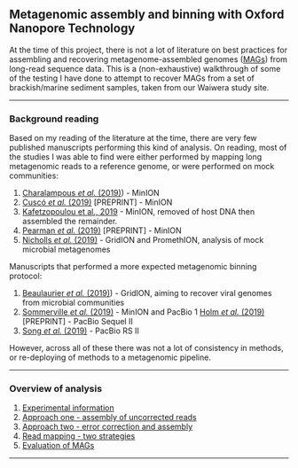 ## Metagenomic assembly and binning with Oxford Nanopore Technology

At the time of this project, there is not a lot of literature on best practices for assembling and recovering metagenome-assembled genomes ([MAGs](https://doi.org/10.1038/nbt.3893)) from long-read sequence data. This is a (non-exhaustive) walkthrough of some of the testing I have done to attempt to recover MAGs from a set of brackish/marine sediment samples, taken from our Waiwera study site.

----

### Background reading

Based on my reading of the literature at the time, there are very few published manuscripts performing this kind of analysis. On reading, most of the studies I was able to find were either performed by mapping long metagenomic reads to a reference genome, or were performed on mock communities:

1. [Charalampous *et al.* (2019)](https://www.nature.com/articles/s41587-019-0156-5)) - MinION
1. [Cuscó *et al.* (2019)](https://www.biorxiv.org/content/10.1101/585067v1.full) [PREPRINT] - MinION
1. [Kafetzopoulou et al., 2019](https://science.sciencemag.org/content/363/6422/74.full) - MinION, removed of host DNA then assembled the remainder.
1. [Pearman *et al.* (2019)](https://www.biorxiv.org/content/10.1101/363622v2) [PREPRINT] - MinION
1. [Nicholls *et al.* (2019)](https://academic.oup.com/gigascience/article/8/5/giz043/5486468) - GridION and PromethION, analysis of mock microbial metagenomes

Manuscripts that performed a more expected metagenomic binning protocol:

1. [Beaulaurier *et al.* (2019)](https://www.biorxiv.org/content/10.1101/619684v1.full)) - GridION, aiming to recover viral genomes from microbial communities
1. [Sommerville *et al.* (2019)](https://bmcmicrobiol.biomedcentral.com/articles/10.1186/s12866-019-1500-0) - MinION and PacBio
1 [Holm *et al.* (2019)](https://www.biorxiv.org/content/biorxiv/early/2019/06/03/657197.full.pdf) [PREPRINT] - PacBio Sequel II
1. [Song *et al.* (2019)](https://doi.org/10.1016/j.margen.2019.05.002) - PacBio RS II

However, across all of these there was not a lot of consistency in methods, or re-deploying of methods to a metagenomic pipeline.

----

### Overview of analysis

1. [Experimental information](https://github.com/GenomicsAotearoa/methods-and-musings/blob/master/metagenomic_ont/1_experimental_setup.md)
1. [Approach one - assembly of uncorrected reads](https://github.com/GenomicsAotearoa/methods-and-musings/blob/master/metagenomic_ont/2_uncorrected_assembly.md)
1. [Approach two - error correction and assembly]()
1. [Read mapping - two strategies]()
1. [Evaluation of MAGs]()

---
